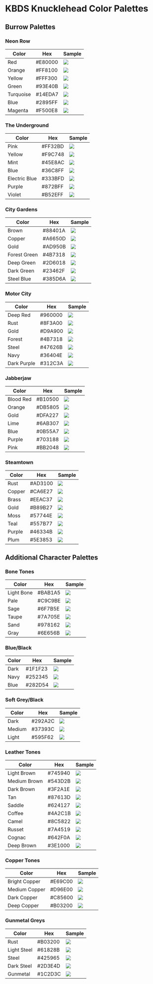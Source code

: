 # KBDS Knucklehead Color Palettes

## Burrow Palettes

### Neon Row
| Color | Hex | Sample |
|-------|-----|--------|
| Red | #E80000 | ![](https://via.placeholder.com/15/E80000/E80000.png) |
| Orange | #FF8100 | ![](https://via.placeholder.com/15/FF8100/FF8100.png) |
| Yellow | #FFF300 | ![](https://via.placeholder.com/15/FFF300/FFF300.png) |
| Green | #93E40B | ![](https://via.placeholder.com/15/93E40B/93E40B.png) |
| Turquoise | #14EDA7 | ![](https://via.placeholder.com/15/14EDA7/14EDA7.png) |
| Blue | #2895FF | ![](https://via.placeholder.com/15/2895FF/2895FF.png) |
| Magenta | #F500E8 | ![](https://via.placeholder.com/15/F500E8/F500E8.png) |

### The Underground
| Color | Hex | Sample |
|-------|-----|--------|
| Pink | #FF32BD | ![](https://via.placeholder.com/15/FF32BD/FF32BD.png) |
| Yellow | #F9C748 | ![](https://via.placeholder.com/15/F9C748/F9C748.png) |
| Mint | #45E8AC | ![](https://via.placeholder.com/15/45E8AC/45E8AC.png) |
| Blue | #36C8FF | ![](https://via.placeholder.com/15/36C8FF/36C8FF.png) |
| Electric Blue | #333BFD | ![](https://via.placeholder.com/15/333BFD/333BFD.png) |
| Purple | #872BFF | ![](https://via.placeholder.com/15/872BFF/872BFF.png) |
| Violet | #B52EFF | ![](https://via.placeholder.com/15/B52EFF/B52EFF.png) |

### City Gardens
| Color | Hex | Sample |
|-------|-----|--------|
| Brown | #88401A | ![](https://via.placeholder.com/15/88401A/88401A.png) |
| Copper | #A6650D | ![](https://via.placeholder.com/15/A6650D/A6650D.png) |
| Gold | #AD950B | ![](https://via.placeholder.com/15/AD950B/AD950B.png) |
| Forest Green | #4B7318 | ![](https://via.placeholder.com/15/4B7318/4B7318.png) |
| Deep Green | #2D6018 | ![](https://via.placeholder.com/15/2D6018/2D6018.png) |
| Dark Green | #23462F | ![](https://via.placeholder.com/15/23462F/23462F.png) |
| Steel Blue | #385D6A | ![](https://via.placeholder.com/15/385D6A/385D6A.png) |

### Motor City
| Color | Hex | Sample |
|-------|-----|--------|
| Deep Red | #960000 | ![](https://via.placeholder.com/15/960000/960000.png) |
| Rust | #8F3A00 | ![](https://via.placeholder.com/15/8F3A00/8F3A00.png) |
| Gold | #D9A900 | ![](https://via.placeholder.com/15/D9A900/D9A900.png) |
| Forest | #4B7318 | ![](https://via.placeholder.com/15/4B7318/4B7318.png) |
| Steel | #47626B | ![](https://via.placeholder.com/15/47626B/47626B.png) |
| Navy | #36404E | ![](https://via.placeholder.com/15/36404E/36404E.png) |
| Dark Purple | #312C3A | ![](https://via.placeholder.com/15/312C3A/312C3A.png) |

### Jabberjaw
| Color | Hex | Sample |
|-------|-----|--------|
| Blood Red | #B10500 | ![](https://via.placeholder.com/15/B10500/B10500.png) |
| Orange | #DB5805 | ![](https://via.placeholder.com/15/DB5805/DB5805.png) |
| Gold | #DFA227 | ![](https://via.placeholder.com/15/DFA227/DFA227.png) |
| Lime | #6AB307 | ![](https://via.placeholder.com/15/6AB307/6AB307.png) |
| Blue | #0B55A7 | ![](https://via.placeholder.com/15/0B55A7/0B55A7.png) |
| Purple | #703188 | ![](https://via.placeholder.com/15/703188/703188.png) |
| Pink | #BB2048 | ![](https://via.placeholder.com/15/BB2048/BB2048.png) |

### Steamtown
| Color | Hex | Sample |
|-------|-----|--------|
| Rust | #AD3100 | ![](https://via.placeholder.com/15/AD3100/AD3100.png) |
| Copper | #CA6E27 | ![](https://via.placeholder.com/15/CA6E27/CA6E27.png) |
| Brass | #EEAC37 | ![](https://via.placeholder.com/15/EEAC37/EEAC37.png) |
| Gold | #B89B27 | ![](https://via.placeholder.com/15/B89B27/B89B27.png) |
| Moss | #57744E | ![](https://via.placeholder.com/15/57744E/57744E.png) |
| Teal | #557B77 | ![](https://via.placeholder.com/15/557B77/557B77.png) |
| Purple | #46334B | ![](https://via.placeholder.com/15/46334B/46334B.png) |
| Plum | #5E3853 | ![](https://via.placeholder.com/15/5E3853/5E3853.png) |

## Additional Character Palettes

### Bone Tones
| Color | Hex | Sample |
|-------|-----|--------|
| Light Bone | #BAB1A5 | ![](https://via.placeholder.com/15/BAB1A5/BAB1A5.png) |
| Pale | #C9C9BE | ![](https://via.placeholder.com/15/C9C9BE/C9C9BE.png) |
| Sage | #6F7B5E | ![](https://via.placeholder.com/15/6F7B5E/6F7B5E.png) |
| Taupe | #7A705E | ![](https://via.placeholder.com/15/7A705E/7A705E.png) |
| Sand | #978162 | ![](https://via.placeholder.com/15/978162/978162.png) |
| Gray | #6E656B | ![](https://via.placeholder.com/15/6E656B/6E656B.png) |

### Blue/Black
| Color | Hex | Sample |
|-------|-----|--------|
| Dark | #1F1F23 | ![](https://via.placeholder.com/15/1F1F23/1F1F23.png) |
| Navy | #252345 | ![](https://via.placeholder.com/15/252345/252345.png) |
| Blue | #282D54 | ![](https://via.placeholder.com/15/282D54/282D54.png) |

### Soft Grey/Black
| Color | Hex | Sample |
|-------|-----|--------|
| Dark | #292A2C | ![](https://via.placeholder.com/15/292A2C/292A2C.png) |
| Medium | #37393C | ![](https://via.placeholder.com/15/37393C/37393C.png) |
| Light | #595F62 | ![](https://via.placeholder.com/15/595F62/595F62.png) |

### Leather Tones
| Color | Hex | Sample |
|-------|-----|--------|
| Light Brown | #745940 | ![](https://via.placeholder.com/15/745940/745940.png) |
| Medium Brown | #543D2B | ![](https://via.placeholder.com/15/543D2B/543D2B.png) |
| Dark Brown | #3F2A1E | ![](https://via.placeholder.com/15/3F2A1E/3F2A1E.png) |
| Tan | #87613D | ![](https://via.placeholder.com/15/87613D/87613D.png) |
| Saddle | #624127 | ![](https://via.placeholder.com/15/624127/624127.png) |
| Coffee | #4A2C1B | ![](https://via.placeholder.com/15/4A2C1B/4A2C1B.png) |
| Camel | #8C5822 | ![](https://via.placeholder.com/15/8C5822/8C5822.png) |
| Russet | #7A4519 | ![](https://via.placeholder.com/15/7A4519/7A4519.png) |
| Cognac | #642F0A | ![](https://via.placeholder.com/15/642F0A/642F0A.png) |
| Deep Brown | #3E1000 | ![](https://via.placeholder.com/15/3E1000/3E1000.png) |

### Copper Tones
| Color | Hex | Sample |
|-------|-----|--------|
| Bright Copper | #E69C00 | ![](https://via.placeholder.com/15/E69C00/E69C00.png) |
| Medium Copper | #D96E00 | ![](https://via.placeholder.com/15/D96E00/D96E00.png) |
| Dark Copper | #C85600 | ![](https://via.placeholder.com/15/C85600/C85600.png) |
| Deep Copper | #B03200 | ![](https://via.placeholder.com/15/B03200/B03200.png) |

### Gunmetal Greys
| Color | Hex | Sample |
|-------|-----|--------|
| Rust | #B03200 | ![](https://via.placeholder.com/15/B03200/B03200.png) |
| Light Steel | #61828B | ![](https://via.placeholder.com/15/61828B/61828B.png) |
| Steel | #425965 | ![](https://via.placeholder.com/15/425965/425965.png) |
| Dark Steel | #2D3E4D | ![](https://via.placeholder.com/15/2D3E4D/2D3E4D.png) |
| Gunmetal | #1C2D3C | ![](https://via.placeholder.com/15/1C2D3C/1C2D3C.png) |
</file>